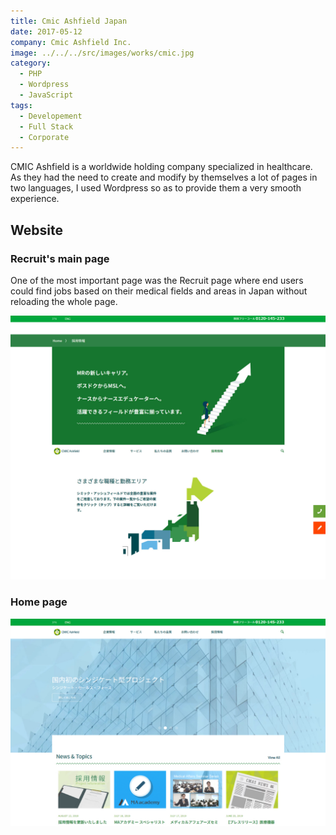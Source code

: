 ```yaml
---
title: Cmic Ashfield Japan
date: 2017-05-12
company: Cmic Ashfield Inc.
image: ../../../src/images/works/cmic.jpg
category:
  - PHP
  - Wordpress
  - JavaScript
tags:
  - Developement
  - Full Stack
  - Corporate
---
```


CMIC Ashfield is a worldwide holding company specialized in healthcare.
As they had the need to create and modify by themselves a lot of pages in two languages, I used Wordpress so as to provide them a very smooth experience.

## Website

### Recruit's main page

One of the most important page was the Recruit page where end users could find jobs based on their medical fields and areas in Japan without reloading the whole page.

![Recruit page](./CMIC_02.jpg)

### Home page

![Home page](./CMIC_01.jpg)
